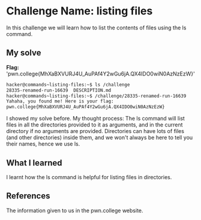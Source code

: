 # Challenge Name: listing files
In this challenge we will learn how to list the contents of files using the ls command.
## My solve
**Flag:** 'pwn.college{MhXaBXVURJ4U_AuPAf4Y2wGu6jA.QX4IDO0wiN0AzNzEzW}'
```bash
hacker@commands~listing-files:~$ ls /challenge
28335-renamed-run-16639  DESCRIPTION.md
hacker@commands~listing-files:~$ /challenge/28335-renamed-run-16639
Yahaha, you found me! Here is your flag:
pwn.college{MhXaBXVURJ4U_AuPAf4Y2wGu6jA.QX4IDO0wiN0AzNzEzW}
```

I showed my solve before.
My thought process: The ls command will list files in all the directories provided to it as arguments, and in the current directory if no arguments are provided.
Directories can have lots of files (and other directories) inside them, and we won't always be here to tell you their names, hence we use ls.
## What I learned
I learnt how the ls command is helpful for listing files in directories.
## References
The information given to us in the pwn.college website.
